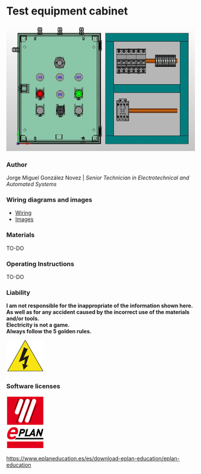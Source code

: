 # Test equipment cabinet

<img src="pictures/vista-3d.jpg" width="500"/>
  
### Author
Jorge Miguel González Novez  |  _Senior Technician in Electrotechnical and Automated Systems_

### Wiring diagrams and images  
- [Wiring](./documents/plano-electrico-v1.pdf)  
- [Images](./pictures/)

### Materials  

TO-DO

### Operating Instructions  

TO-DO

### Liability

**I am not responsible for the inappropriate of the information shown here.  
As well as for any accident caused by the incorrect use of the materials and/or tools.  
Electricity is not a game.  
Always follow the 5 golden rules.**

<img src="pictures/risk.png" width="100"/>
  
### Software licenses

<img src="pictures/logo-eplan.png" width="100"/> 

<https://www.eplaneducation.es/es/download-eplan-education/eplan-education>  
